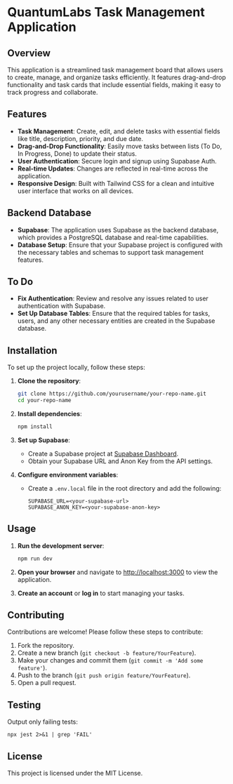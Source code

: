 # QuantumLabs Task Management Application

## Overview
This application is a streamlined task management board that allows users to create, manage, and organize tasks efficiently. It features drag-and-drop functionality and task cards that include essential fields, making it easy to track progress and collaborate.

## Features

- **Task Management**: Create, edit, and delete tasks with essential fields like title, description, priority, and due date.
- **Drag-and-Drop Functionality**: Easily move tasks between lists (To Do, In Progress, Done) to update their status.
- **User Authentication**: Secure login and signup using Supabase Auth.
- **Real-time Updates**: Changes are reflected in real-time across the application.
- **Responsive Design**: Built with Tailwind CSS for a clean and intuitive user interface that works on all devices.

## Backend Database

- **Supabase**: The application uses Supabase as the backend database, which provides a PostgreSQL database and real-time capabilities.
- **Database Setup**: Ensure that your Supabase project is configured with the necessary tables and schemas to support task management features.

## To Do

- **Fix Authentication**: Review and resolve any issues related to user authentication with Supabase.
- **Set Up Database Tables**: Ensure that the required tables for tasks, users, and any other necessary entities are created in the Supabase database.

## Installation

To set up the project locally, follow these steps:

1. **Clone the repository**:
   ```bash
   git clone https://github.com/yourusername/your-repo-name.git
   cd your-repo-name
   ```

2. **Install dependencies**:
   ```bash
   npm install
   ```

3. **Set up Supabase**:
   - Create a Supabase project at [Supabase Dashboard](https://app.supabase.com).
   - Obtain your Supabase URL and Anon Key from the API settings.

4. **Configure environment variables**:
   - Create a `.env.local` file in the root directory and add the following:
     ```plaintext
     SUPABASE_URL=<your-supabase-url>
     SUPABASE_ANON_KEY=<your-supabase-anon-key>
     ```

## Usage

1. **Run the development server**:
   ```bash
   npm run dev
   ```

2. **Open your browser** and navigate to [http://localhost:3000](http://localhost:3000) to view the application.

3. **Create an account** or **log in** to start managing your tasks.

## Contributing

Contributions are welcome! Please follow these steps to contribute:

1. Fork the repository.
2. Create a new branch (`git checkout -b feature/YourFeature`).
3. Make your changes and commit them (`git commit -m 'Add some feature'`).
4. Push to the branch (`git push origin feature/YourFeature`).
5. Open a pull request.

## Testing

Output only failing tests:
```
npx jest 2>&1 | grep 'FAIL'
```

## License

This project is licensed under the MIT License.
